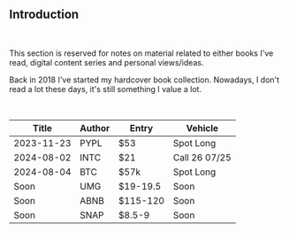 ## Introduction

<br>

This section is reserved for notes on material related to either books I've read, digital content series and personal views/ideas.

Back in 2018 I've started my hardcover book collection. Nowadays, I don't read a lot these days, it's still something I value a lot.


<br>

| Title      | Author | Entry    | Vehicle       |
|------------|--------|----------|---------------|
| 2023-11-23 | PYPL   | $53      | Spot Long     |
| 2024-08-02 | INTC   | $21      | Call 26 07/25 |
| 2024-08-04 | BTC    | $57k     | Spot Long     |
| Soon       | UMG    | $19-19.5 | Soon          |
| Soon       | ABNB   | $115-120 | Soon          |
| Soon       | SNAP   | $8.5-9   | Soon          |